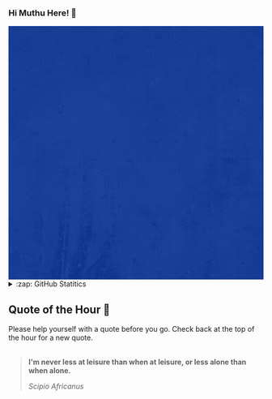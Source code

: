 ### Hi Muthu Here! 👋

<!--
**MuthuPalaniappan925/MuthuPalaniappan925** is a ✨ _special_ ✨ repository because its `README.md` (this file) appears on your GitHub profile.

Here are some ideas to get you started:

- 🔭 I’m currently working on ...
- 🌱 I’m currently learning ...
- 👯 I’m looking to collaborate on ...
- 🤔 I’m looking for help with ...
- 💬 Ask me about ...
- 📫 How to reach me: ...
- 😄 Pronouns: ...
- ⚡ Fun fact: ...
-->
<img align="center" width=800 height=500 src="https://github.com/MuthuPalaniappan925/MuthuPalaniappan925/blob/main/Muthu%20Palaniappan.gif"/>


<details>
  <summary>:zap: GitHub Statitics</summary>

  <img align="left" alt="My GitHub Stats" src="https://github-readme-stats.vercel.app/api?username=MuthuPalaniappan925&show_icons=true&hide_border=false&title_color=ff652f&icon_color=FFE400&bg_color=09131B&text_color=ffffff&border_color=0c1a25" />

  
[![GitHub Streak](http://github-readme-streak-stats.herokuapp.com?user=MuthuPalaniappan925&theme=dark&hide_border=true)](https://git.io/streak-stats)
</details>

## Quote of the Hour 📣
Please help yourself with a quote before you go. Check back at the top of the hour for a new quote.
<br>
<br>

> <b>I'm never less at leisure than when at leisure, or less alone than when alone.</b>
> <p><i>Scipio Africanus</i></p>

<br>
